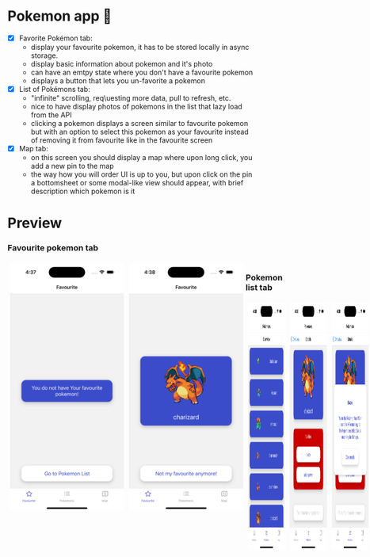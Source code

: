 # Pokemon app 🐢

- [x] Favorite Pokémon tab:
  - display your favourite pokemon, it has to be stored locally in async storage.
  - display basic information about pokemon and it's photo
  - can have an emtpy state where you don't have a favourite pokemon
  - displays a button that lets you un-favorite a pokemon
- [x] List of Pokémons tab:
  - "infinite" scrolling, req\uesting more data, pull to refresh, etc.
  - nice to have display photos of pokemons in the list that lazy load from the API
  - clicking a pokemon displays a screen similar to favourite pokemon but with an option to select this pokemon as your favourite instead of removing it from favourite like in the favourite screen
- [x] Map tab:
  - on this screen you should display a map where upon long click, you add a new pin to the map
  - the way how you will order UI is up to you, but upon click on the pin a bottomsheet or some modal-like view should appear, with brief description which pokemon is it

# Preview

### Favourite pokemon tab

<div style="display: flex;">
  <img src="./assets//Simulator Screenshot - iPhone 14 Pro - 2023-07-07 at 16.37.51.png" height="500px" style="padding: 5px;">
  <img src="./assets//Simulator Screenshot - iPhone 14 Pro - 2023-07-07 at 16.38.34.png" height="500px" style="padding: 5px;">
<div>

### Pokemon list tab

<div style="display: flex;">
  <img src="./assets/Simulator Screenshot - iPhone 14 Pro - 2023-07-07 at 16.38.39.png" height="500px" style="padding: 5px;">
  <img src="./assets/Simulator Screenshot - iPhone 14 Pro - 2023-07-07 at 16.38.48.png" height="500px" style="padding: 5px;">
  <img src="./assets/Simulator Screenshot - iPhone 14 Pro - 2023-07-07 at 16.38.51.png" height="500px" style="padding: 5px;">
<div>

### Map tab

<div style="display: flex;">
  <img src="./assets/Simulator Screenshot - iPhone 14 Pro - 2023-07-07 at 16.47.44.png" height="500px" style="padding: 5px;">
  <img src="./assets/Simulator Screenshot - iPhone 14 Pro - 2023-07-07 at 16.40.37.png" height="500px" style="padding: 5px;">
<div>
